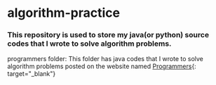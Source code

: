 # algorithm-practice  
### This repository is used to store my java(or python) source codes that I wrote to solve algorithm problems.
programmers folder: This folder has java codes that I wrote to solve algorithm problems posted on the website named [Programmers](https://programmers.co.kr/learn/challenges){: target="_blank"}
